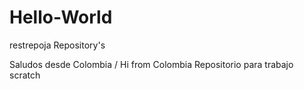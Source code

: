 # Hello-World
restrepoja Repository's

Saludos desde Colombia / Hi from Colombia
Repositorio para trabajo scratch
